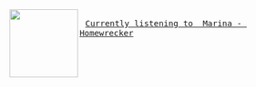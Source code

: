 

<img align="left" width="120" height="120" src="https:&#x2F;&#x2F;lastfm.freetls.fastly.net&#x2F;i&#x2F;u&#x2F;174s&#x2F;68545360644c91971d241be58f54c2e0.jpg">

<big><pre>
[`Currently listening to  Marina - Homewrecker`](https://google.com/)
</pre></big>

